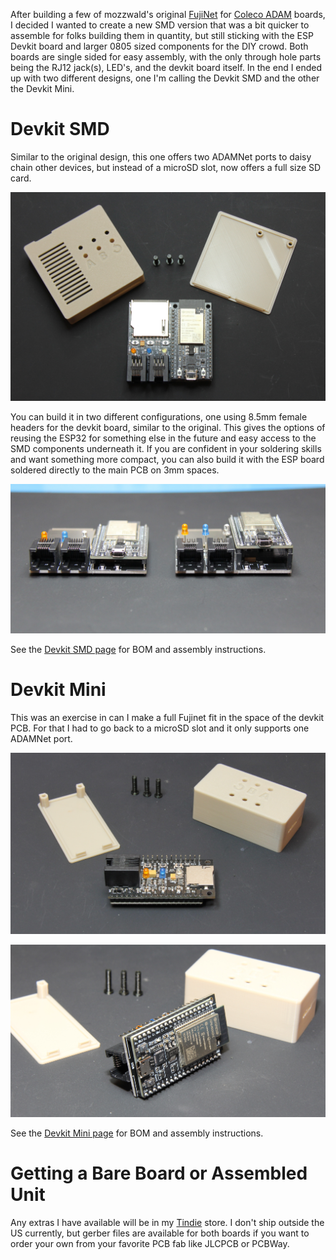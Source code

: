 After building a few of mozzwald's original [FujiNet](https://fujinet.online/fujinet/) for [Coleco ADAM](https://fujinet.online/fujinet/#ColecoADAM) boards, I decided I wanted to create a new SMD version that was a bit quicker to assemble for folks building them in quantity, but still sticking with the ESP Devkit board and larger 0805 sized components for the DIY crowd. Both boards are single sided for easy assembly, with the only through hole parts being the RJ12 jack(s), LED's, and the devkit board itself. In the end I ended up with two different designs, one I'm calling the Devkit SMD and the other the Devkit Mini.

# Devkit SMD

Similar to the original design, this one offers two ADAMNet ports to daisy chain other devices, but instead of a microSD slot, now offers a full size SD card.

![devkit-smd](docs/devkit-smd.jpg)

You can build it in two different configurations, one using 8.5mm female headers for the devkit board, similar to the original.  This gives the options of reusing the ESP32 for something else in the future and easy access to the SMD components underneath it.  If you are confident in your soldering skills and want something more compact, you can also build it with the ESP board soldered directly to the main PCB on 3mm spaces.

![devkit-smd-tall-vs-short](docs/devkit-smd-tall-vs-short.jpg)

See the [Devkit SMD page](fujinet-adam-devkit-smd/README.md) for BOM and assembly instructions.

# Devkit Mini

This was an exercise in can I make a full Fujinet fit in the space of the devkit PCB. For that I had to go back to a microSD slot and it only supports one ADAMNet port.

![devkit-mini](docs/devkit-mini.jpg)

![devkit-mini-esp32](docs/devkit-mini-esp32.JPG)

See the [Devkit Mini page](fujinet-adam-devkit-mini/README.md) for BOM and assembly instructions.

# Getting a Bare Board or Assembled Unit

Any extras I have available will be in my [Tindie](https://www.tindie.com/stores/tersteeg/) store. I don't ship outside the US currently, but gerber files are available for both boards if you want to order your own from your favorite PCB fab like JLCPCB or PCBWay.

